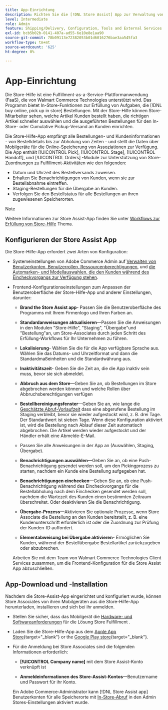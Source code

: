 ```yaml
---
title: App-Einrichtung
description: Richten Sie die [!DNL Store Assist] App zur Verwaltung von End-to-End-Workflows und -Prozessen für Online-Käufe, Abruf von Kaufaufträgen.
level: Intermediate
role: Admin
feature: Shipping/Delivery, Configuration, Tools and External Services
exl-id: bcb5b02b-0141-407a-ad55-6e10e8e1aa90
source-git-commit: 78b09113e72382053b01d6016276bae3aa545fa3
workflow-type: tm+mt
source-wordcount: '625'
ht-degree: 0%

---
```


# App-Einrichtung

Die Store-Hilfe ist eine Fulfillment-as-a-Service-Plattformanwendung (FaaS), die von Walmart Commerce Technologies unterstützt wird. Das Programm bietet In-Store-Funktionen zur Erfüllung von Aufgaben, die [!DNL buy online, pick up in store] Bestellungen. Mit der Store-Hilfe können Store-Mitarbeiter sehen, welche Artikel Kunden bestellt haben, die richtigen Artikel schneller auswählen und die ausgeführten Bestellungen für den In-Store- oder Cumulative Pickup-Versand an Kunden einrichten.

Die Store-Hilfe-App empfängt alle Bestellungen- und Kundeninformationen - von Bestelldetails bis zur Abholung von Zeiten - und stellt die Daten über Mobilgeräte für die Online-Speicherung von Assoziationen zur Verfügung. Die App enthält [!UICONTROL Pick], [!UICONTROL Stage], [!UICONTROL Handoff], und [!UICONTROL Orders] -Module zur Unterstützung von Store-Zuordnungen zu Fulfillment-Aktivitäten wie den folgenden:

- Datum und Uhrzeit des Bestellversands zuweisen.
- Erhalten Sie Benachrichtigungen von Kunden, wenn sie zur Bestellabnahme eintreffen.
- Staging-Bestellungen für die Übergabe an Kunden.
- Verfolgen Sie den Bestellstatus für alle Bestellungen an ihren zugewiesenen Speicherorten.

>[!NOTE]
>
>Weitere Informationen zur Store Assist-App finden Sie unter [Workflows zur Erfüllung von Store-Hilfe](store-assist-modules.md) Thema.

## Konfigurieren der Store Assist App

Die Store-Hilfe-App erfordert zwei Arten von Konfiguration:

- Systemeinstellungen von Adobe Commerce Admin auf [Verwalten von Benutzerkonten, Benutzerrollen, Ressourcenberechtigungen](user-setup.md), und [die Automarken- und Modellauswahlen, die den Kunden während des Eincheckvorgangs zur Verfügung stehen](check-in-experience-setup.md).

- Frontend-Konfigurationseinstellungen zum Anpassen der Benutzeroberfläche der Store-Hilfe-App und anderer Einstellungen, darunter:

   - **Brand the Store Assist app**- Passen Sie die Benutzeroberfläche des Programms mit Ihrem Firmenlogo und Ihren Farben an.

   - **Standardanweisungen aktualisieren**—Passen Sie die Anweisungen in den Modulen &quot;Store-Hilfe&quot;, &quot;Staging&quot;, &quot;Übergabe&quot;und &quot;Bestellung&quot;an, um Store-Associates durch jeden Schritt des Erfüllung-Workflows für Ihr Unternehmen zu führen.

   - **Lokalisierung**- Wählen Sie die für die App verfügbare Sprache aus. Wählen Sie das Datums- und Uhrzeitformat und dann die Standardmaßeinheiten und die Standardwährung aus.

   - **Inaktivitätszeit**- Geben Sie die Zeit an, die die App inaktiv sein muss, bevor sie sich abmeldet.

   - **Abbruch aus dem Store**—Geben Sie an, ob Bestellungen im Store abgebrochen werden können und welche Rollen über Abbruchsberechtigungen verfügen

   - **Bestellbereinigungsfenster**—Geben Sie an, wie lange die [Geschätzte Abruf-Vorlaufzeit](enable-general.md#delivery-method-title-configuration) dass eine abgerufene Bestellung im Staging verbleibt, bevor sie wieder aufgestockt wird, z. B. drei Tage. Der Standardwert ist sieben Tage. Wenn diese Konfiguration aktiviert ist, wird die Bestellung nach Ablauf dieser Zeit automatisch abgebrochen. Die Artikel werden wieder aufgestockt und der Händler erhält eine Abmelde-E-Mail.

   - Passen Sie alle Anweisungen in der App an (Auswählen, Staging, Übergabe).

   - **Benachrichtigungen auswählen**—Geben Sie an, ob eine Push-Benachrichtigung gesendet werden soll, um den Pickingprozess zu starten, nachdem ein Kunde eine Bestellung aufgegeben hat.

   - **Benachrichtigungen einchecken**—Geben Sie an, ob eine Push-Benachrichtigung während des Eincheckvorgangs für die Bestellabholung nach dem Einchecken gesendet werden soll, nachdem die Wartezeit des Kunden einen bestimmten Zeitraum überschreitet. Oder deaktivieren Sie die Benachrichtigung.

   - **Übergabe-Prozess**—Aktivieren Sie optionale Prozesse, wenn Store Associate die Bestellung an den Kunden bereitstellt, z. B. eine Kundenunterschrift erforderlich ist oder die Zuordnung zur Prüfung der Kunden-ID auffordert.

   - **Elementabweisung bei Übergabe aktivieren**- Ermöglichen Sie Kunden, während der Bestellübergabe Bestellartikel zurückzugeben oder abzubrechen.

  Arbeiten Sie mit dem Team von Walmart Commerce Technologies Client Services zusammen, um die Frontend-Konfiguration für die Store Assist App abzuschließen.

## App-Download und -Installation

Nachdem die Store-Assist-App eingerichtet und konfiguriert wurde, können Store Associates von ihren Mobilgeräten aus die Store-Hilfe-App herunterladen, installieren und sich bei ihr anmelden.

- Stellen Sie sicher, dass das Mobilgerät die [Hardware- und Softwareanforderungen](solution-requirements.md#store-assist-app-requirements) für die Lösung Store Fulfillment .

- Laden Sie die Store-Hilfe-App aus dem [Apple App Store](https://apps.apple.com/us/app/store-assist-by-walmart/id1609281539){target="_blank"} or the [Google Play store](https://play.google.com/store/apps/details?id=com.walmart.faas.storeassist){target="_blank"}.

- Für die Anmeldung bei Store Associates sind die folgenden Informationen erforderlich:

   - **[!UICONTROL Company name]** mit dem Store Assist-Konto verknüpft ist

   - **Anmeldeinformationen des Store-Assist-Kontos**—Benutzername und Passwort für ihr Konto.

  Ein Adobe Commerce-Administrator kann [!DNL Store Assist app] Benutzerkonten für alle Speicherorte mit [In-Store-Abruf](merchant-store-configuration.md#pickup-location-configuration) in den Admin Stores-Einstellungen aktiviert wurde.
